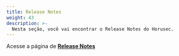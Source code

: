 ```yaml
---
title: Release Notes
weight: 43
description: >-
  Nesta seção, você vai encontrar o Release Notes do Horusec.
---
```


Acesse a página de [**Release Notes**](https://github.com/ZupIT/horusec/releases)
